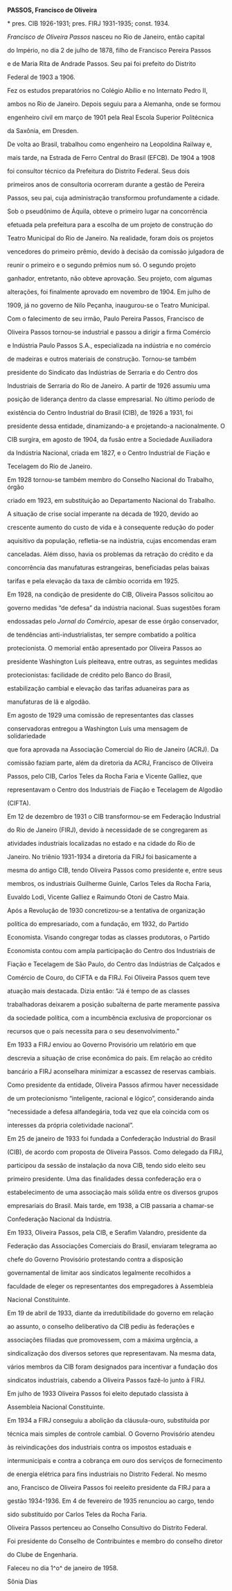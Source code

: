 **PASSOS, Francisco de Oliveira**



\* pres. CIB 1926-1931; pres. FIRJ 1931-1935; const. 1934.



*Francisco de Oliveira Passos* nasceu no Rio de Janeiro, então capital

do Império, no dia 2 de julho de 1878, filho de Francisco Pereira Passos

e de Maria Rita de Andrade Passos. Seu pai foi prefeito do Distrito

Federal de 1903 a 1906.



Fez os estudos preparatórios no Colégio Abílio e no Internato Pedro II,

ambos no Rio de Janeiro. Depois seguiu para a Alemanha, onde se formou

engenheiro civil em março de 1901 pela Real Escola Superior Politécnica

da Saxônia, em Dresden.



De volta ao Brasil, trabalhou como engenheiro na Leopoldina Railway e,

mais tarde, na Estrada de Ferro Central do Brasil (EFCB). De 1904 a 1908

foi consultor técnico da Prefeitura do Distrito Federal. Seus dois

primeiros anos de consultoria ocorreram durante a gestão de Pereira

Passos, seu pai, cuja administração transformou profundamente a cidade.



Sob o pseudônimo de Áquila, obteve o primeiro lugar na concorrência

efetuada pela prefeitura para a escolha de um projeto de construção do

Teatro Municipal do Rio de Janeiro. Na realidade, foram dois os projetos

vencedores do primeiro prêmio, devido à decisão da comissão julgadora de

reunir o primeiro e o segundo prêmios num só. O segundo projeto

ganhador, entretanto, não obteve aprovação. Seu projeto, com algumas

alterações, foi finalmente aprovado em novembro de 1904. Em julho de

1909, já no governo de Nilo Peçanha, inaugurou-se o Teatro Municipal.



Com o falecimento de seu irmão, Paulo Pereira Passos, Francisco de

Oliveira Passos tornou-se industrial e passou a dirigir a firma Comércio

e Indústria Paulo Passos S.A., especializada na indústria e no comércio

de madeiras e outros materiais de construção. Tornou-se também

presidente do Sindicato das Indústrias de Serraria e do Centro dos

Industriais de Serraria do Rio de Janeiro. A partir de 1926 assumiu uma

posição de liderança dentro da classe empresarial. No último período de

existência do Centro Industrial do Brasil (CIB), de 1926 a 1931, foi

presidente dessa entidade, dinamizando-a e projetando-a nacionalmente. O

CIB surgira, em agosto de 1904, da fusão entre a Sociedade Auxiliadora

da Indústria Nacional, criada em 1827, e o Centro Industrial de Fiação e

Tecelagem do Rio de Janeiro.



Em 1928 tornou-se também membro do Conselho Nacional do Trabalho, órgão

criado em 1923, em substituição ao Departamento Nacional do Trabalho.



A situação de crise social imperante na década de 1920, devido ao

crescente aumento do custo de vida e à consequente redução do poder

aquisitivo da população, refletia-se na indústria, cujas encomendas eram

canceladas. Além disso, havia os problemas da retração do crédito e da

concorrência das manufaturas estrangeiras, beneficiadas pelas baixas

tarifas e pela elevação da taxa de câmbio ocorrida em 1925.



Em 1928, na condição de presidente do CIB, Oliveira Passos solicitou ao

governo medidas “de defesa” da indústria nacional. Suas sugestões foram

endossadas pelo *Jornal do Comércio*, apesar de esse órgão conservador,

de tendências anti-industrialistas, ter sempre combatido a política

protecionista. O memorial então apresentado por Oliveira Passos ao

presidente Washington Luís pleiteava, entre outras, as seguintes medidas

protecionistas: facilidade de crédito pelo Banco do Brasil,

estabilização cambial e elevação das tarifas aduaneiras para as

manufaturas de lã e algodão.



Em agosto de 1929 uma comissão de representantes das classes

conservadoras entregou a Washington Luís uma mensagem de solidariedade

que fora aprovada na Associação Comercial do Rio de Janeiro (ACRJ). Da

comissão faziam parte, além da diretoria da ACRJ, Francisco de Oliveira

Passos, pelo CIB, Carlos Teles da Rocha Faria e Vicente Galliez, que

representavam o Centro dos Industriais de Fiação e Tecelagem de Algodão

(CIFTA).



Em 12 de dezembro de 1931 o CIB transformou-se em Federação Industrial

do Rio de Janeiro (FIRJ), devido à necessidade de se congregarem as

atividades industriais localizadas no estado e na cidade do Rio de

Janeiro. No triênio 1931-1934 a diretoria da FIRJ foi basicamente a

mesma do antigo CIB, tendo Oliveira Passos como presidente e, entre seus

membros, os industriais Guilherme Guinle, Carlos Teles da Rocha Faria,

Euvaldo Lodi, Vicente Galliez e Raimundo Otoni de Castro Maia.



Após a Revolução de 1930 concretizou-se a tentativa de organização

política do empresariado, com a fundação, em 1932, do Partido

Economista. Visando congregar todas as classes produtoras, o Partido

Economista contou com ampla participação do Centro dos Industriais de

Fiação e Tecelagem de São Paulo, do Centro das Indústrias de Calçados e

Comércio de Couro, do CIFTA e da FIRJ. Foi Oliveira Passos quem teve

atuação mais destacada. Dizia então: “Já é tempo de as classes

trabalhadoras deixarem a posição subalterna de parte meramente passiva

da sociedade política, com a incumbência exclusiva de proporcionar os

recursos que o país necessita para o seu desenvolvimento.”



Em 1933 a FIRJ enviou ao Governo Provisório um relatório em que

descrevia a situação de crise econômica do país. Em relação ao crédito

bancário a FIRJ aconselhara minimizar a escassez de reservas cambiais.



Como presidente da entidade, Oliveira Passos afirmou haver necessidade

de um protecionismo “inteligente, racional e lógico”, considerando ainda

“necessidade a defesa alfandegária, toda vez que ela coincida com os

interesses da própria coletividade nacional”.



Em 25 de janeiro de 1933 foi fundada a Confederação Industrial do Brasil

(CIB), de acordo com proposta de Oliveira Passos. Como delegado da FIRJ,

participou da sessão de instalação da nova CIB, tendo sido eleito seu

primeiro presidente. Uma das finalidades dessa confederação era o

estabelecimento de uma associação mais sólida entre os diversos grupos

empresariais do Brasil. Mais tarde, em 1938, a CIB passaria a chamar-se

Confederação Nacional da Indústria.



Em 1933, Oliveira Passos, pela CIB, e Serafim Valandro, presidente da

Federação das Associações Comerciais do Brasil, enviaram telegrama ao

chefe do Governo Provisório protestando contra a disposição

governamental de limitar aos sindicatos legalmente recolhidos a

faculdade de eleger os representantes dos empregadores à Assembleia

Nacional Constituinte.



Em 19 de abril de 1933, diante da irredutibilidade do governo em relação

ao assunto, o conselho deliberativo da CIB pediu às federações e

associações filiadas que promovessem, com a máxima urgência, a

sindicalização dos diversos setores que representavam. Na mesma data,

vários membros da CIB foram designados para incentivar a fundação dos

sindicatos industriais, cabendo a Oliveira Passos fazê-lo junto à FIRJ.



Em julho de 1933 Oliveira Passos foi eleito deputado classista à

Assembleia Nacional Constituinte.



Em 1934 a FIRJ conseguiu a abolição da cláusula-ouro, substituída por

técnica mais simples de controle cambial. O Governo Provisório atendeu

às reivindicações dos industriais contra os impostos estaduais e

intermunicipais e contra a cobrança em ouro dos serviços de fornecimento

de energia elétrica para fins industriais no Distrito Federal. No mesmo

ano, Francisco de Oliveira Passos foi reeleito presidente da FIRJ para a

gestão 1934-1936. Em 4 de fevereiro de 1935 renunciou ao cargo, tendo

sido substituído por Carlos Teles da Rocha Faria.



Oliveira Passos pertenceu ao Conselho Consultivo do Distrito Federal.

Foi presidente do Conselho de Contribuintes e membro do conselho diretor

do Clube de Engenharia.



Faleceu no dia 1^o^ de janeiro de 1958.



Sônia Dias




